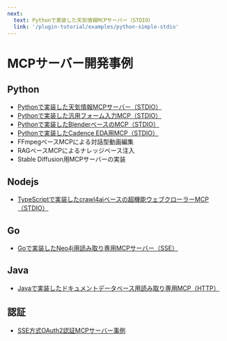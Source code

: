 ```yaml
---
next:
  text: Pythonで実装した天気情報MCPサーバー（STDIO）
  link: '/plugin-tutorial/examples/python-simple-stdio'
---
```


# MCPサーバー開発事例

## Python
- [Pythonで実装した天気情報MCPサーバー（STDIO）](./python-simple-stdio)
- [Pythonで実装した汎用フォーム入力MCP（STDIO）](./python-form-stdio)
- [Pythonで実装したBlenderベースのMCP（STDIO）](./python-blender-stdio)
- [Pythonで実装したCadence EDA用MCP（STDIO）](./python-cadence-stdio)
- FFmpegベースMCPによる対話型動画編集
- RAGベースMCPによるナレッジベース注入
- Stable Diffusion用MCPサーバーの実装

## Nodejs
- [TypeScriptで実装したcrawl4aiベースの超機能ウェブクローラーMCP（STDIO）](./typescript-crawl4ai-stdio)

## Go
- [Goで実装したNeo4j用読み取り専用MCPサーバー（SSE）](./go-neo4j-sse)

## Java
- [Javaで実装したドキュメントデータベース用読み取り専用MCP（HTTP）](./java-es-http)

## 認証
- [SSE方式OAuth2認証MCPサーバー事例](./sse-oauth2)